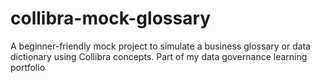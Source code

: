 # collibra-mock-glossary
 A beginner-friendly mock project to simulate a business glossary or data dictionary using Collibra concepts. Part of my data governance learning portfolio
